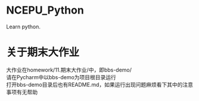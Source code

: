 # NCEPU_Python
Learn python.

# 关于期末大作业
大作业在homework/11.期末大作业/中，即bbs-demo/  
请在Pycharm中以bbs-demo为项目根目录运行  
打开bbs-demo目录后也有README.md，如果运行出现问题麻烦看下其中的注意事项有无帮助

